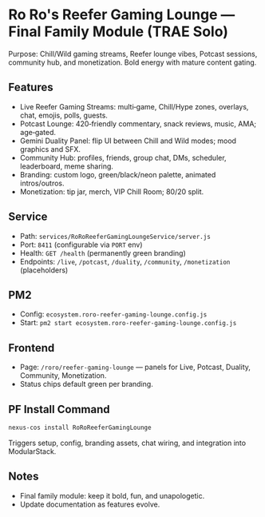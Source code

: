 # Ro Ro's Reefer Gaming Lounge — Final Family Module (TRAE Solo)

Purpose: Chill/Wild gaming streams, Reefer lounge vibes, Potcast sessions, community hub, and monetization. Bold energy with mature content gating.

## Features
- Live Reefer Gaming Streams: multi‑game, Chill/Hype zones, overlays, chat, emojis, polls, guests.
- Potcast Lounge: 420‑friendly commentary, snack reviews, music, AMA; age‑gated.
- Gemini Duality Panel: flip UI between Chill and Wild modes; mood graphics and SFX.
- Community Hub: profiles, friends, group chat, DMs, scheduler, leaderboard, meme sharing.
- Branding: custom logo, green/black/neon palette, animated intros/outros.
- Monetization: tip jar, merch, VIP Chill Room; 80/20 split.

## Service
- Path: `services/RoRoReeferGamingLoungeService/server.js`
- Port: `8411` (configurable via `PORT` env)
- Health: `GET /health` (permanently green branding)
- Endpoints: `/live`, `/potcast`, `/duality`, `/community`, `/monetization` (placeholders)

## PM2
- Config: `ecosystem.roro-reefer-gaming-lounge.config.js`
- Start: `pm2 start ecosystem.roro-reefer-gaming-lounge.config.js`

## Frontend
- Page: `/roro/reefer-gaming-lounge` — panels for Live, Potcast, Duality, Community, Monetization.
- Status chips default green per branding.

## PF Install Command
```sh
nexus-cos install RoRoReeferGamingLounge
```
Triggers setup, config, branding assets, chat wiring, and integration into ModularStack.

## Notes
- Final family module: keep it bold, fun, and unapologetic.
- Update documentation as features evolve.